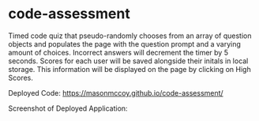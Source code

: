 # code-assessment
Timed code quiz that pseudo-randomly chooses from an array of question objects and populates the page with the question prompt and a varying amount of choices. Incorrect answers will decrement the timer by 5 seconds. Scores for each user will be saved alongside their initals in local storage. This information will be displayed on the page by clicking on High Scores.

Deployed Code: https://masonmccoy.github.io/code-assessment/

Screenshot of Deployed Application: 
